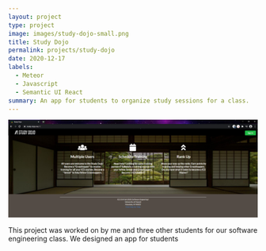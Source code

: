 ```yaml
---
layout: project
type: project
image: images/study-dojo-small.png
title: Study Dojo
permalink: projects/study-dojo
date: 2020-12-17
labels:
  - Meteor
  - Javascript
  - Semantic UI React
summary: An app for students to organize study sessions for a class.
---
```


<img class="ui image" src="../images/study-dojo-landing.png">

This project was worked on by me and three other students for our software engineering class. We designed an app for students 
